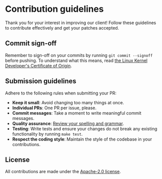 # Contribution guidelines

Thank you for your interest in improving our client! Follow these guidelines to contribute effectively and get your patches accepted.

## Commit sign-off

Remember to sign-off on your commits by running `git commit --signoff` before pushing. To understand what this means, read [the Linux Kernel Developer's Certificate of Origin](https://www.kernel.org/doc/html/latest/process/submitting-patches.html#sign-your-work-the-developer-s-certificate-of-origin).

## Submission guidelines

Adhere to the following rules when submitting your PR:

- **Keep it small**: Avoid changing too many things at once.
- **Individual PRs**: One PR per issue, please.
- **Commit messages**: Take a moment to write meaningful commit messages.
- **Quality assurance**: [Review your spelling and grammar](https://languagetool.org/).
- **Testing**: Write tests and ensure your changes do not break any existing functionality by running `make test`.
- **Respect the coding style**: Maintain the style of the codebase in your contributions.

## License

All contributions are made under the [Apache-2.0 license](LICENSE.md).
